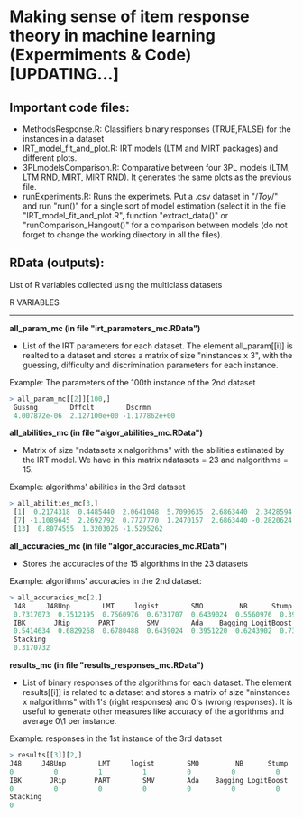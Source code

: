 # Making sense of item response theory in machine learning (Expermiments & Code) [UPDATING...]

## Important code files:

- MethodsResponse.R: Classifiers binary responses (TRUE,FALSE) for the instances in a dataset
- IRT_model_fit_and_plot.R: IRT models (LTM and MIRT packages) and different plots.
- 3PLmodelsComparison.R: Comparative between four 3PL models (LTM, LTM RND, MIRT, MIRT RND). It generates the same plots as the previous file.
- runExperiments.R: Runs the experimets. Put a .csv dataset in "/_Toy_/" and run "run()" for a single sort of model estimation (select it in the file "IRT_model_fit_and_plot.R", function "extract_data()" or "runComparison_Hangout()" for a comparison between models (do not forget to change the working directory in all the files).


## RData (outputs):

List of R variables collected using the multiclass datasets
 
R VARIABLES

************************************************

**all_param_mc (in file "irt_parameters_mc.RData")**

- List of the IRT parameters for each dataset. The element all_param[[i]] is realted to a dataset and 
stores a matrix of size "ninstances x 3", with the guessing, difficulty and discrimination parameters for each instance.  

Example: The parameters of the 100th instance of the 2nd dataset

```R
> all_param_mc[[2]][100,] 
 Gussng        Dffclt        Dscrmn 
 4.007872e-06  2.127100e+00 -1.177862e+00 
```


**all_abilities_mc (in file "algor_abilities_mc.RData")**

- Matrix of size "ndatasets x nalgorithms" with the abilities estimated by the IRT model. We have in this 
matrix ndatasets = 23 and nalgorithms = 15.

Example: algorithms' abilities in the 3rd dataset 

```R
> all_abilities_mc[3,]
 [1]  0.2174318  0.4485440  2.0641048  5.7090635  2.6863440  2.3428594
 [7] -1.1089645  2.2692792  0.7727770  1.2470157  2.6863440 -0.2820624
 [13]  0.8074555  1.3203026 -1.5295262
```

**all_accuracies_mc (in file "algor_accuracies_mc.RData")**

- Stores the accuracies of the 15 algorithms in the 23 datasets

Example: algorithms' accuracies in the 2nd dataset: 

```R
> all_accuracies_mc[2,]
 J48     J48Unp        LMT     logist        SMO         NB      Stump 
 0.7317073  0.7512195  0.7560976  0.6731707  0.6439024  0.5560976  0.3951220 
 IBK       JRip       PART        SMV        Ada    Bagging LogitBoost 
 0.5414634  0.6829268  0.6780488  0.6439024  0.3951220  0.6243902  0.7365854 
 Stacking 
 0.3170732 
```


**results_mc (in file "results_responses_mc.RData")**

- List of binary responses of the algorithms for each dataset. The element results[[i]] is related to a dataset and stores a matrix of size "ninstances x nalgorithms" with 1's (right responses) and 0's (wrong responses). It 
is useful to generate other measures like accuracy of the algorithms and average 0\1 per instance.

Example: responses in the 1st instance of the 3rd dataset

```R
> results[[3]][2,]
J48     J48Unp        LMT     logist        SMO         NB      Stump 
0          0          1          1          0          0          0 
IBK       JRip       PART        SMV        Ada    Bagging LogitBoost 
0          0          0          0          0          0          0 
Stacking 
0 
```
